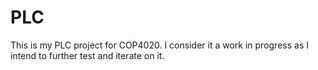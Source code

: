 # PLC
This is my PLC project for COP4020. I consider it a work in progress as I intend to further test and iterate on it. 
